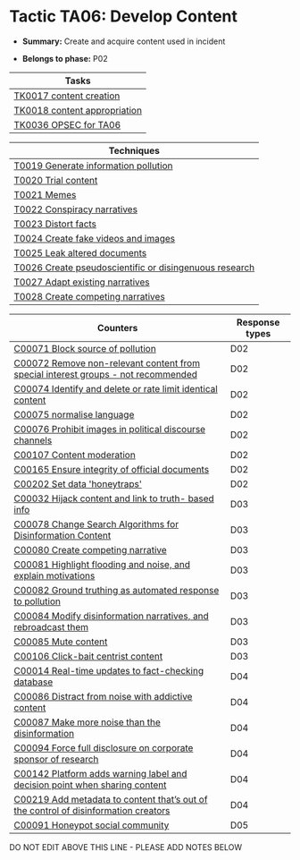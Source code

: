 # Tactic TA06: Develop Content

* **Summary:** Create and acquire content used in incident

* **Belongs to phase:** P02



| Tasks |
| ----- |
| [TK0017 content creation](../generated_pages/tasks/TK0017.md) |
| [TK0018 content appropriation](../generated_pages/tasks/TK0018.md) |
| [TK0036 OPSEC for TA06](../generated_pages/tasks/TK0036.md) |



| Techniques |
| ---------- |
| [T0019 Generate information pollution](../generated_pages/techniques/T0019.md) |
| [T0020 Trial content](../generated_pages/techniques/T0020.md) |
| [T0021 Memes](../generated_pages/techniques/T0021.md) |
| [T0022 Conspiracy narratives](../generated_pages/techniques/T0022.md) |
| [T0023 Distort facts](../generated_pages/techniques/T0023.md) |
| [T0024 Create fake videos and images](../generated_pages/techniques/T0024.md) |
| [T0025 Leak altered documents](../generated_pages/techniques/T0025.md) |
| [T0026 Create pseudoscientific or disingenuous research](../generated_pages/techniques/T0026.md) |
| [T0027 Adapt existing narratives](../generated_pages/techniques/T0027.md) |
| [T0028 Create competing narratives](../generated_pages/techniques/T0028.md) |



| Counters | Response types |
| -------- | -------------- |
| [C00071 Block source of pollution](../generated_pages/counters/C00071.md) | D02 |
| [C00072 Remove non-relevant content from special interest groups - not recommended](../generated_pages/counters/C00072.md) | D02 |
| [C00074 Identify and delete or rate limit identical content](../generated_pages/counters/C00074.md) | D02 |
| [C00075 normalise language](../generated_pages/counters/C00075.md) | D02 |
| [C00076 Prohibit images in political discourse channels](../generated_pages/counters/C00076.md) | D02 |
| [C00107 Content moderation](../generated_pages/counters/C00107.md) | D02 |
| [C00165 Ensure integrity of official documents](../generated_pages/counters/C00165.md) | D02 |
| [C00202 Set data 'honeytraps'](../generated_pages/counters/C00202.md) | D02 |
| [C00032 Hijack content and link to truth- based info](../generated_pages/counters/C00032.md) | D03 |
| [C00078 Change Search Algorithms for Disinformation Content](../generated_pages/counters/C00078.md) | D03 |
| [C00080 Create competing narrative](../generated_pages/counters/C00080.md) | D03 |
| [C00081 Highlight flooding and noise, and explain motivations](../generated_pages/counters/C00081.md) | D03 |
| [C00082 Ground truthing as automated response to pollution](../generated_pages/counters/C00082.md) | D03 |
| [C00084 Modify disinformation narratives, and rebroadcast them](../generated_pages/counters/C00084.md) | D03 |
| [C00085 Mute content](../generated_pages/counters/C00085.md) | D03 |
| [C00106 Click-bait centrist content](../generated_pages/counters/C00106.md) | D03 |
| [C00014 Real-time updates to fact-checking database](../generated_pages/counters/C00014.md) | D04 |
| [C00086 Distract from noise with addictive content](../generated_pages/counters/C00086.md) | D04 |
| [C00087 Make more noise than the disinformation](../generated_pages/counters/C00087.md) | D04 |
| [C00094 Force full disclosure on corporate sponsor of research](../generated_pages/counters/C00094.md) | D04 |
| [C00142 Platform adds warning label and decision point when sharing content](../generated_pages/counters/C00142.md) | D04 |
| [C00219 Add metadata to content that’s out of the control of disinformation creators](../generated_pages/counters/C00219.md) | D04 |
| [C00091 Honeypot social community](../generated_pages/counters/C00091.md) | D05 |


DO NOT EDIT ABOVE THIS LINE - PLEASE ADD NOTES BELOW